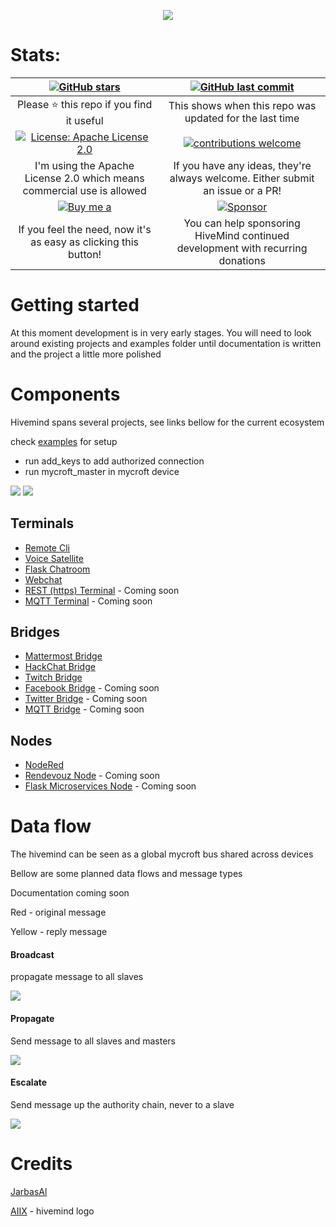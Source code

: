 <p align="center">
  <img src="./resources/logo/hivemind-512.png">
</p>

# Stats:

| [![GitHub stars](https://img.shields.io/github/stars/OpenJarbas/HiveMind-core.svg)](https://github.com/OpenJarbas/HiveMind-core/stargazers)  | [![GitHub last commit](https://img.shields.io/github/last-commit/OpenJarbas/HiveMind-core.svg)](https://github.com/OpenJarbas/HiveMind-core/commits/dev) |
|:---:|:---:|
| Please :star: this repo if you find it useful| This shows when this repo was updated for the last time |
|[![License: Apache License 2.0](https://img.shields.io/crates/l/rustc-serialize.svg)](http://www.apache.org/licenses/LICENSE-2.0.html)| [![contributions welcome](https://img.shields.io/badge/contributions-welcome-blue.svg?style=flat)](https://github.com/OpenJarbas/HiveMind-core/pulls) |
| I'm using the Apache License 2.0 which means commercial use is allowed | If you have any ideas, they're always welcome.  Either submit an issue or a PR! |
| [![Buy me a](https://img.shields.io/badge/BuyMeABeer-Paypal-blue.svg)](https://www.paypal.me/AnaIsabelFerreira) | [![Sponsor](https://img.shields.io/badge/SponsorDevelopment-Liberapay-blue.svg)](https://liberapay.com/jarbasAI/) |
| If you feel the need, now it's as easy as clicking this button!  | You can help sponsoring HiveMind continued development with recurring donations|

# Getting started

At this moment development is in very early stages. 
You will need to look around existing projects and examples folder until documentation is written and the project a little more polished


# Components

Hivemind spans several projects, see links bellow for the current ecosystem

check [examples](./examples) for setup

- run add_keys to add authorized connection
- run mycroft_master in mycroft device

![](./resources/hivemind.png)
![](./resources/hive.png)

## Terminals

- [Remote Cli](https://github.com/OpenJarbas/HiveMind-cli)
- [Voice Satellite](https://github.com/OpenJarbas/HiveMind-voice-sat)
- [Flask Chatroom](https://github.com/OpenJarbas/HiveMind-flask-chatroom)
- [Webchat](https://github.com/OpenJarbas/HiveMind---Webchat-Terminal)
- [REST (https) Terminal]() - Coming soon
- [MQTT Terminal]() - Coming soon

## Bridges

- [Mattermost Bridge](https://github.com/OpenJarbas/HiveMind_mattermost_bridge)
- [HackChat Bridge](https://github.com/OpenJarbas/HiveMind-HackChatBridge)
- [Twitch Bridge](https://github.com/OpenJarbas/HiveMind-twitch-bridge)
- [Facebook Bridge]() - Coming soon
- [Twitter Bridge]() - Coming soon
- [MQTT Bridge]() - Coming soon

## Nodes

- [NodeRed](https://github.com/OpenJarbas/HiveMind-NodeRed)
- [Rendevouz Node]() - Coming soon
- [Flask Microservices Node]() - Coming soon


# Data flow

The hivemind can be seen as a global mycroft bus shared across devices

Bellow are some planned data flows and message types

Documentation coming soon

Red - original message

Yellow - reply message

#### Broadcast

propagate message to all slaves

![](./resources/data_flow/broadcast.gif)

#### Propagate

Send message to all slaves and masters

![](./resources/data_flow/propagate.gif)

#### Escalate

Send message up the authority chain, never to a slave

![](./resources/data_flow/escalate.gif)


# Credits

[JarbasAl](https://liberapay.com/jarbasAI/)

[AIIX](https://github.com/AIIX/) - hivemind logo
